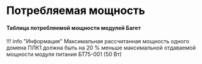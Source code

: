 # <span style="color:black">Потребляемая мощность</span>
#### Таблица потребляемой мощности модулей Багет

!!! info "Информация"
    Максимальная рассчитанная мощность одного домена ПЛК1 должна быть на 20 % меньше максимальной отдаваемой мощности модуля питания БТ75-001 (50 Вт)

<!DOCTYPE html>
<html>
<head>
    <title>Таблица индикаторов</title>
    <style>
        table {
            border-collapse: collapse;
            width: 100%;
        }
        th, td {
            border: 1px solid #ddd;
            padding: 8px;
        }
        th {
            background-color: #f5f5f5;
        }
        
        /* Левый столбец - выравнивание по левому краю */
        table thead tr th:first-child,
        table tbody tr td:first-child {
            text-align: left !important;
        }

        /* Правый столбец - выравнивание по центру */
        table thead tr th:last-child,
        table tbody tr td:last-child {
            text-align: center !important;
        }
    </style>
</head>
<body>
    <table>
        <colgroup>
            <col style="width: 70%">
            <col style="width: 30%">
        </colgroup>
        <thead>
            <tr>
                <th>Наименование модуля</th>
                <th>Потребляемая мощность, Вт</th>
            </tr>
        </thead>
        <tbody>
            <tr>
                <td><strong>БТ75-201</strong></td>
                <td>15,6</td>
            </tr>
            <tr>
                <td><strong>БТ75-201А</strong></td>
                <td>15,6</td>
            </tr>
            <tr>
                <td><strong>БТ75-201Б</strong></td>
                <td>10,6</td>
            </tr>
            <tr>
                <td><strong>БТ75-201В</strong></td>
                <td>10,6</td>
            </tr>
            <tr>
                <td><strong>БТ75-401</strong></td>
                <td>1,5</td>
            </tr>
            <tr>
                <td><strong>БТ75-402</strong></td>
                <td>1,0</td> 
            </tr>
            <tr>
                <td><strong>БТ75-403</strong></td>
                <td>1,0</td>
            </tr>
            <tr>
                <td><strong>БТ75-403А</strong></td>
                <td>1,0</td>
            </tr>
            <tr>
                <td><strong>БТ75-403Б</strong></td>
                <td>1,0</td>
            </tr>
            <tr>
                <td><strong>БТ75-404</strong></td>
                <td>0,6</td>
            </tr>
            <tr>
                <td><strong>БТ75-404А</strong></td>
                <td>0,6</td>
            </tr>
            <tr>
                <td><strong>БТ75-405</strong></td>
                <td>1,5</td>
            </tr>
            <tr>
                <td><strong>БТ75-405А</strong></td>
                <td>1,0</td>
            </tr>
            <tr>
                <td><strong>БТ75-406</strong></td>
                <td>1,5</td>
            </tr>
            <tr>
                <td><strong>БТ75-407</strong></td>
                <td>1,0</td>
            </tr>
            <tr>
                <td><strong>БТ75-408</strong></td>
                <td>15,0</td>
            </tr>
            <tr>
                <td><strong>БТ75-409</strong></td>
                <td>1,5</td>
            </tr>
            <tr>
                <td><strong>БТ75-251</strong></td>
                <td>1,0</td>
            </tr>
            <tr>
                <td><strong>БТ75-251А</strong></td>
                <td>1,2</td>
            </tr>
        </tbody>
    </table>
</body>
</html>


